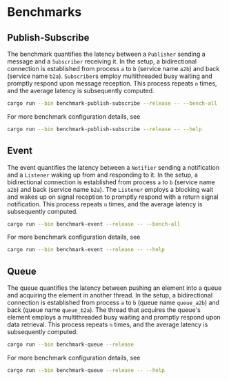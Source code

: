 # Benchmarks

## Publish-Subscribe

The benchmark quantifies the latency between a `Publisher` sending a message and
a `Subscriber` receiving it. In the setup, a bidirectional connection is
established from process `a` to `b` (service name `a2b`) and back (service name
`b2a`). `Subscriber`s employ multithreaded busy waiting and promptly respond
upon message reception. This process repeats `n` times, and the average latency
is subsequently computed.

```sh
cargo run --bin benchmark-publish-subscribe --release -- --bench-all
```

For more benchmark configuration details, see

```sh
cargo run --bin benchmark-publish-subscribe --release -- --help
```

## Event

The event quantifies the latency between a `Notifier` sending a notification and
a `Listener` waking up from and responding to it. In the setup, a bidirectional
connection is established from process `a` to `b` (service name `a2b`) and back
(service name `b2a`). The `Listener` employs a blocking wait and wakes up on
signal reception to promptly respond with a return signal notification. This
process repeats `n` times, and the average latency is subsequently computed.

```sh
cargo run --bin benchmark-event --release -- --bench-all
```

For more benchmark configuration details, see

```sh
cargo run --bin benchmark-event --release -- --help
```

## Queue

The queue quantifies the latency between pushing an element into a queue and
acquiring the element in another thread. In the setup, a bidirectional connection
is established from process `a` to `b` (queue name `queue_a2b`) and back (queue name
`queue_b2a`). The thread that acquires the queue's element employs a multithreaded
busy waiting and promptly respond upon data retrieval. This process repeats `n`
times, and the average latency is subsequently computed.

```sh
cargo run --bin benchmark-queue --release
```

For more benchmark configuration details, see

```sh
cargo run --bin benchmark-queue --release -- --help
```
